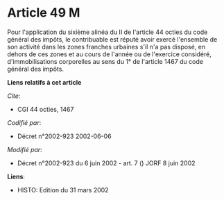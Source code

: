 # Article 49 M

Pour l'application du sixième alinéa du II de l'article 44 octies du code général des impôts, le contribuable est réputé
avoir exercé l'ensemble de son activité dans les zones franches urbaines s'il n'a pas disposé, en dehors de ces zones et au
cours de l'année ou de l'exercice considéré, d'immobilisations corporelles au sens du 1° de l'article 1467 du code général
des impôts.

**Liens relatifs à cet article**

_Cite_:

  - CGI 44 octies, 1467

_Codifié par_:

  - Décret n°2002-923 2002-06-06

_Modifié par_:

  - Décret n°2002-923 du 6 juin 2002 - art. 7 () JORF 8 juin 2002

**Liens**:

  - HISTO: Edition du 31 mars 2002
